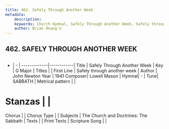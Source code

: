 ```yaml
---
title: 462. Safely Through Another Week
metadata:
    description: 
    keywords: Church Hymnal, Safely Through Another Week, Safely through another week, 
    author: Brian Onang'o
---
```



## 462. SAFELY THROUGH ANOTHER WEEK

```txt

```

- |   -  |
-------------|------------|
Title | Safely Through Another Week |
Key | G Major |
Titles |  |
First Line | Safely through another week |
Author | John Newton
Year | 1941
Composer| Lowell Mason |
Hymnal|  - |
Tune| SABBATH |
Metrical pattern | |
# Stanzas |  |
Chorus |  |
Chorus Type |  |
Subjects | The Church and Doctrines: The Sabbath |
Texts |  |
Print Texts | 
Scripture Song |  |
  
